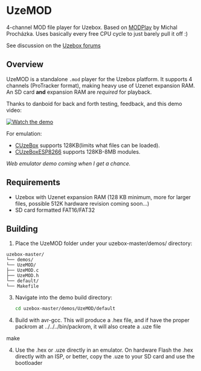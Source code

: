 # UzeMOD

4-channel MOD file player for Uzebox. Based on [MODPlay](https://github.com/prochazkaml/MODPlay) by Michal Procházka. Uses basically every free CPU cycle to just barely pull it off :)


See discussion on the [Uzebox forums](https://uzebox.org/forums/viewtopic.php?t=11717)
## Overview

UzeMOD is a standalone `.mod` player for the Uzebox platform. It supports 4 channels (ProTracker format), making heavy use of Uzenet expansion RAM. An SD card **and** expansion RAM are _required_ for playback.

Thanks to danboid for back and forth testing, feedback, and this demo video:

[![Watch the demo](https://img.youtube.com/vi/CSrFbTvUJGQ/0.jpg)](https://youtu.be/CSrFbTvUJGQ)

For emulation:

- [CUzeBox](https://github.com/Jubatian/cuzebox) supports 128KB(limits what files can be loaded).  
- [CUzeBoxESP8266](https://github.com/weber21w/cuzebox-8266) supports 128KB-8MB modules.  

_Web emulator demo coming when I get a chance._

## Requirements

- Uzebox with Uzenet expansion RAM (128 KB minimum, more for larger files, possible 512K hardware revision coming soon...)
- SD card formatted FAT16/FAT32 


## Building

1. Place the UzeMOD folder under your uzebox-master/demos/ directory:
```text
uzebox-master/
└── demos/
└── UzeMOD/
├── UzeMOD.c
├── UzeMOD.h
└── default/
└── Makefile
```
3. Navigate into the demo build directory:  
   ```bash
   cd uzebox-master/demos/UzeMOD/default

4. Build with avr-gcc. This will produce a .hex file, and if have the proper packrom at ../../../bin/packrom, it will also create a .uze file

make

4. Use the .hex or .uze directly in an emulator. On hardware Flash the .hex directly with an ISP, or better, copy the .uze to your SD card and use the bootloader

